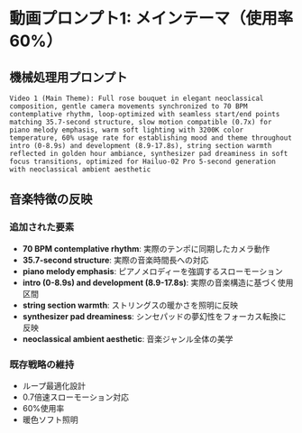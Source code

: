 # 動画プロンプト1: メインテーマ（使用率60%）

## 機械処理用プロンプト
```
Video 1 (Main Theme): Full rose bouquet in elegant neoclassical composition, gentle camera movements synchronized to 70 BPM contemplative rhythm, loop-optimized with seamless start/end points matching 35.7-second structure, slow motion compatible (0.7x) for piano melody emphasis, warm soft lighting with 3200K color temperature, 60% usage rate for establishing mood and theme throughout intro (0-8.9s) and development (8.9-17.8s), string section warmth reflected in golden hour ambiance, synthesizer pad dreaminess in soft focus transitions, optimized for Hailuo-02 Pro 5-second generation with neoclassical ambient aesthetic
```

## 音楽特徴の反映

### 追加された要素
- **70 BPM contemplative rhythm**: 実際のテンポに同期したカメラ動作
- **35.7-second structure**: 実際の音楽時間長への対応
- **piano melody emphasis**: ピアノメロディーを強調するスローモーション
- **intro (0-8.9s) and development (8.9-17.8s)**: 実際の音楽構造に基づく使用区間
- **string section warmth**: ストリングスの暖かさを照明に反映
- **synthesizer pad dreaminess**: シンセパッドの夢幻性をフォーカス転換に反映
- **neoclassical ambient aesthetic**: 音楽ジャンル全体の美学

### 既存戦略の維持
- ループ最適化設計
- 0.7倍速スローモーション対応
- 60%使用率
- 暖色ソフト照明